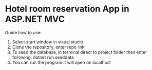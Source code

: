 # Hotel room reservation App in ASP.NET MVC

Guide how to use:
1. Select start window in visual studio
2. Clone the repository, enter repo link
3. To seed the database, in terminal direct to project folder then enter following: dotnet run seeddata
4. You can run the program it will open on localhost
